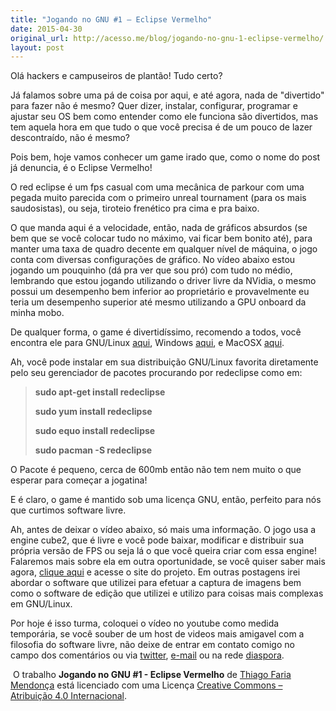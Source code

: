 ```yaml
---
title: "Jogando no GNU #1 – Eclipse Vermelho"
date: 2015-04-30
original_url: http://acesso.me/blog/jogando-no-gnu-1-eclipse-vermelho/
layout: post
---
```


Olá hackers e campuseiros de plantão! Tudo certo?

Já falamos sobre uma pá de coisa por aqui, e até agora, nada de "divertido" para fazer não é mesmo?
Quer dizer, instalar, configurar, programar e ajustar seu OS bem como entender como ele funciona são divertidos, mas tem aquela hora em que tudo o que você precisa é de um pouco de lazer descontraído, não é mesmo?

Pois bem, hoje vamos conhecer um game irado que, como o nome do post já denuncia, é o Eclipse Vermelho!

O red eclipse é um fps casual com uma mecânica de parkour com uma pegada muito parecida com o primeiro unreal tournament (para os mais saudosistas), ou seja, tiroteio frenético pra cima e pra baixo.

O que manda aqui é a velocidade, então, nada de gráficos absurdos (se bem que se você colocar tudo no máximo, vai ficar bem bonito até), para manter uma taxa de quadro decente em qualquer nível de máquina, o jogo conta com diversas configurações de gráfico. No vídeo abaixo estou jogando um pouquinho (dá pra ver que sou pró) com tudo no médio, lembrando que estou jogando utilizando o driver livre da NVidia, o mesmo possui um desempenho bem inferior ao proprietário e provavelmente eu teria um desempenho superior até mesmo utilizando a GPU onboard da minha mobo.

De qualquer forma, o game é divertidíssimo, recomendo a todos, você encontra ele para GNU/Linux [aqui](https://web.archive.org/web/20170112193227/http://redeclipse.net/), Windows [aqui](https://web.archive.org/web/20170112193227/http://redeclipse.net/), e MacOSX [aqui](https://web.archive.org/web/20170112193227/http://redeclipse.net/).

Ah, você pode instalar em sua distribuição GNU/Linux favorita diretamente pelo seu gerenciador de pacotes procurando por redeclipse como em:

> **sudo apt-get install redeclipse**
>
> **sudo yum install redeclipse**
>
> **sudo equo install redeclipse**
>
> **sudo pacman -S redeclipse**

O Pacote é pequeno, cerca de 600mb então não tem nem muito o que esperar para começar a jogatina!

E é claro, o game é mantido sob uma licença GNU, então, perfeito para nós que curtimos software livre.

Ah, antes de deixar o vídeo abaixo, só mais uma informação. O jogo usa a engine cube2, que é livre e você pode baixar, modificar e distribuir sua própria versão de FPS ou seja lá o que você queira criar com essa engine! Falaremos mais sobre ela em outra oportunidade, se você quiser saber mais agora, [clique aqui](https://web.archive.org/web/20170112193227/http://cubeengine.com/) e acesse o site do projeto.  Em outras postagens irei abordar o software que utilizei para efetuar a captura de imagens bem como o software de edição que utilizei e utilizo para coisas mais complexas em GNU/Linux.

Por hoje é isso turma, coloquei o vídeo no youtube como medida temporária, se você souber de um host de videos mais amigavel com a filosofia do software livre, não deixe de entrar em contato comigo no campo dos comentários ou via [twitter](https://web.archive.org/web/20170112193227/https://twitter.com/AcessoMe), [e-mail](thiago@acesso.me) ou na rede [diaspora](https://web.archive.org/web/20170112193227/https://diasporabr.com.br/people/674e9c00f5bc0131c1aa005056ba0f6c).

 O trabalho **Jogando no GNU #1 - Eclipse Vermelho** de [Thiago Faria Mendonça](https://web.archive.org/web/20170112193227/http://acesso.me/acesso/) está licenciado com uma Licença [Creative Commons – Atribuição 4.0 Internacional](https://web.archive.org/web/20170112193227/https://creativecommons.org/licenses/by/4.0/).
